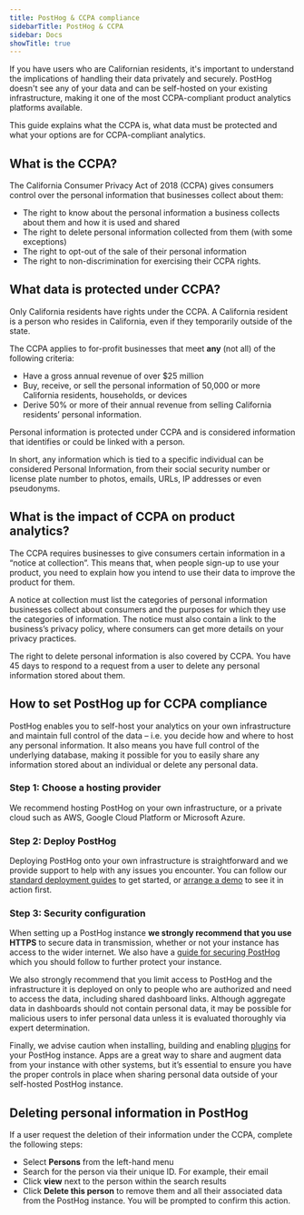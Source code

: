 ```yaml
---
title: PostHog & CCPA compliance
sidebarTitle: PostHog & CCPA
sidebar: Docs
showTitle: true
---
```


If you have users who are Californian residents, it's important to understand the implications of handling their data privately and securely. PostHog doesn't see any of your data and can be self-hosted on your existing infrastructure, making it one of the most CCPA-compliant product analytics platforms available. 

This guide explains what the CCPA is, what data must be protected and what your options are for CCPA-compliant analytics. 

## What is the CCPA?

The California Consumer Privacy Act of 2018 (CCPA) gives consumers control over the personal information that businesses collect about them:

* The right to know about the personal information a business collects about them and how it is used and shared
* The right to delete personal information collected from them (with some exceptions)
* The right to opt-out of the sale of their personal information
* The right to non-discrimination for exercising their CCPA rights.

## What data is protected under CCPA?

Only California residents have rights under the CCPA. A California resident is a person who resides in California, even if they temporarily outside of the state.

The CCPA applies to for-profit businesses that meet **any** (not all) of the following criteria:

* Have a gross annual revenue of over $25 million
* Buy, receive, or sell the personal information of 50,000 or more California residents, households, or devices
* Derive 50% or more of their annual revenue from selling California residents’ personal information.

Personal information is protected under CCPA and is considered information that identifies or could be linked with a person.

In short, any information which is tied to a specific individual can be considered Personal Information, from their social security number or license plate number to photos, emails, URLs, IP addresses or even pseudonyms.

## What is the impact of CCPA on product analytics?

The CCPA requires businesses to give consumers certain information in a “notice at collection”. This means that, when people sign-up to use your product, you need to explain how you intend to use their data to improve the product for them.

A notice at collection must list the categories of personal information businesses collect about consumers and the purposes for which they use the categories of information. The notice must also contain a link to the business’s privacy policy, where consumers can get more details on your privacy practices.

The right to delete personal information is also covered by CCPA. You have 45 days to respond to a request from a user to delete any personal information stored about them.

## How to set PostHog up for CCPA compliance

PostHog enables you to self-host your analytics on your own infrastructure and maintain full control of the data – i.e. you decide how and where to host any personal information. It also means you have full control of the underlying database, making it possible for you to easily share any information stored about an individual or delete any personal data. 

### Step 1: Choose a hosting provider

We recommend hosting PostHog on your own infrastructure, or a private cloud such as AWS, Google Cloud Platform or Microsoft Azure.

### Step 2: Deploy PostHog

Deploying PostHog onto your own infrastructure is straightforward and we provide support to help with any issues you encounter. You can follow our [standard deployment guides](https://posthog.com/docs/self-host) to get started, or [arrange a demo](https://posthog.com/book-a-demo) to see it in action first.

### Step 3: Security configuration

When setting up a PostHog instance **we strongly recommend that you use HTTPS** to secure data in transmission, whether or not your instance has access to the wider internet. We also have a [guide for securing PostHog](https://posthog.com/docs/self-host/configure/securing-posthog) which you should follow to further protect your instance.

We also strongly recommend that you limit access to PostHog and the infrastructure it is deployed on only to people who are authorized and need to access the data, including shared dashboard links. Although aggregate data in dashboards should not contain personal data, it may be possible for malicious users to infer personal data unless it is evaluated thoroughly via expert determination.

Finally, we advise caution when installing, building and enabling [plugins](https://posthog.com/docs/user-guides/plugins) for your PostHog instance. Apps are a great way to share and augment data from your instance with other systems, but it’s essential to ensure you have the proper controls in place when sharing personal data outside of your self-hosted PostHog instance.

## Deleting personal information in PostHog

If a user request the deletion of their information under the CCPA, complete the following steps:

- Select **Persons** from the left-hand menu
- Search for the person via their unique ID. For example, their email
- Click **view** next to the person within the search results
- Click **Delete this person** to remove them and all their associated data from the PostHog instance. You will be prompted to confirm this action.